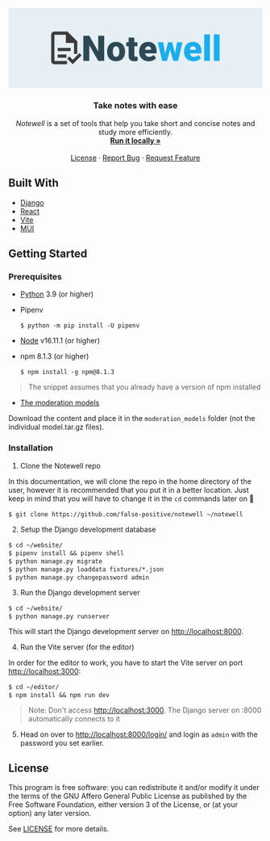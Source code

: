<!-- Notewell Logo -->
<br />
<div align="center">
  <a href="https://github.com/false-positive/notewell">
    <img src="assets/notewell_banner.png" alt="Notewell">
  </a>

  <h3 align="center">Take notes with ease</h3>

  <p align="center">
    <em>Notewell</em> is a set of tools that help you take short and concise notes and study more efficiently.
    <br />
    <a href="#installation"><strong>Run it locally »</strong></a>
    <br />
    <br />
    <a href="./LICENSE">License</a>
    ·
    <a href="https://github.com/false-positive/notewell/issues">Report Bug</a>
    ·
    <a href="https://github.com/false-positive/notewell/issues">Request Feature</a>
  </p>
</div>
<!-- TOOD: write this intro -->
<!-- ## About The Project -->

## Built With

-   [Django](https://djangoproject.com/)
-   [React](https://reactjs.org)
-   [Vite](https://vite.dev)
-   [MUI](https://mui.com)

## Getting Started

### Prerequisites

-   [Python](https://python.org) 3.9 (or higher)
-   Pipenv

    ```shell
    $ python -m pip install -U pipenv
    ```

-   [Node](https://nodejs.org) v16.11.1 (or higher)
-   npm 8.1.3 (or higher)

    ```shell
    $ npm install -g npm@8.1.3
    ```

> The snippet assumes that you already have a version of npm installed

- [The moderation models](https://drive.google.com/drive/folders/1xSoSajUtSy8YyDWEXeiSh7CyaFLBcJaE?usp=sharing)

Download the content and place it in the `moderation_models` folder (not the individual model.tar.gz files).

### Installation

1. Clone the Notewell repo

In this documentation, we will clone the repo in the home directory of the user, however it is recommended that you put it in a better location. Just keep in mind that you will have to change it in the `cd` commands later on 🙂

```shell
$ git clone https://github.com/false-positive/notewell ~/notewell
```

2. Setup the Django development database

```shell
$ cd ~/website/
$ pipenv install && pipenv shell
$ python manage.py migrate
$ python manage.py loaddata fixtures/*.json
$ python manage.py changepassword admin
```

3. Run the Django development server

```shell
$ cd ~/website/
$ python manage.py runserver
```

This will start the Django development server on <http://localhost:8000>.

4. Run the Vite server (for the editor)

In order for the editor to work, you have to start the Vite server on port <http://localhost:3000>:

```shell
$ cd ~/editor/
$ npm install && npm run dev
```

> Note: Don't access <http://localhost:3000>. The Django server on :8000 automatically connects to it

5. Head on over to <http://localhost:8000/login/> and login as `admin` with the password you set earlier.

## License

This program is free software: you can redistribute it and/or modify
it under the terms of the GNU Affero General Public License as published by
the Free Software Foundation, either version 3 of the License, or
(at your option) any later version.

See [LICENSE](./LICENSE) for more details.
